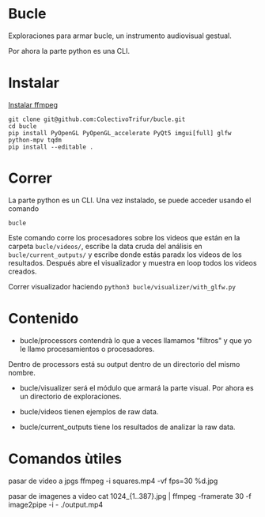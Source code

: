 Bucle
===================


Exploraciones para armar bucle, un instrumento audiovisual gestual.

Por ahora la parte python es una CLI.

# Instalar

[Instalar ffmpeg](https://www.ffmpeg.org/download.html)

```
git clone git@github.com:ColectivoTrifur/bucle.git
cd bucle
pip install PyOpenGL PyOpenGL_accelerate PyQt5 imgui[full] glfw python-mpv tqdm
pip install --editable .
```


# Correr

La parte python es un CLI. Una vez instalado, se puede acceder usando el comando

`bucle`

Este comando corre los procesadores sobre los videos que están en la carpeta `bucle/videos/`, escribe la data cruda del análisis en `bucle/current_outputs/` y escribe donde estás paradx los videos de los resultados. Después abre el visualizador y muestra en loop todos los videos creados.


Correr visualizador haciendo `python3 bucle/visualizer/with_glfw.py`


# Contenido

* bucle/processors contendrà lo que a veces llamamos "filtros" y que yo le llamo procesamientos o procesadores. 

Dentro de processors está su output dentro de un directorio del mismo nombre.


* bucle/visualizer será el módulo que armará la parte visual. Por ahora es un directorio de exploraciones.


* bucle/videos tienen ejemplos de raw data.

* bucle/current_outputs tiene los resultados de analizar la raw data.


# Comandos ùtiles
pasar de video a jpgs
ffmpeg -i squares.mp4 -vf fps=30 %d.jpg

pasar de imagenes a video
cat 1024_{1..387}.jpg | ffmpeg -framerate 30 -f image2pipe -i - ./output.mp4

